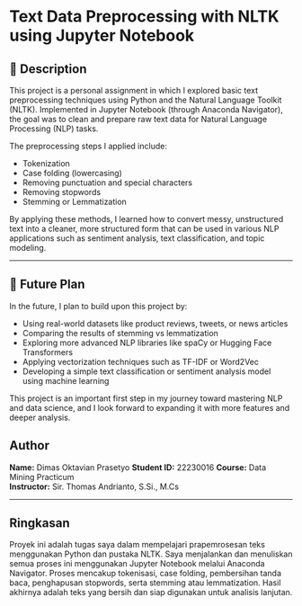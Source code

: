 # Text Data Preprocessing with NLTK using Jupyter Notebook

## 📝 Description
This project is a personal assignment in which I explored basic text preprocessing techniques using Python and the Natural Language Toolkit (NLTK). Implemented in Jupyter Notebook (through Anaconda Navigator), the goal was to clean and prepare raw text data for Natural Language Processing (NLP) tasks.

The preprocessing steps I applied include:
- Tokenization
- Case folding (lowercasing)
- Removing punctuation and special characters
- Removing stopwords
- Stemming or Lemmatization

By applying these methods, I learned how to convert messy, unstructured text into a cleaner, more structured form that can be used in various NLP applications such as sentiment analysis, text classification, and topic modeling.

---

## 🚀 Future Plan

In the future, I plan to build upon this project by:
- Using real-world datasets like product reviews, tweets, or news articles
- Comparing the results of stemming vs lemmatization
- Exploring more advanced NLP libraries like spaCy or Hugging Face Transformers
- Applying vectorization techniques such as TF-IDF or Word2Vec
- Developing a simple text classification or sentiment analysis model using machine learning

This project is an important first step in my journey toward mastering NLP and data science, and I look forward to expanding it with more features and deeper analysis.

## Author
**Name:** Dimas Oktavian Prasetyo
**Student ID:** 22230016 
**Course:** Data Mining Practicum   
**Instructor:** Sir. Thomas Andrianto, S.Si., M.Cs

---

## Ringkasan

Proyek ini adalah tugas saya dalam mempelajari prapemrosesan teks menggunakan Python dan pustaka NLTK. Saya menjalankan dan menuliskan semua proses ini menggunakan Jupyter Notebook melalui Anaconda Navigator. Proses mencakup tokenisasi, case folding, pembersihan tanda baca, penghapusan stopwords, serta stemming atau lemmatization. Hasil akhirnya adalah teks yang bersih dan siap digunakan untuk analisis lanjutan.
